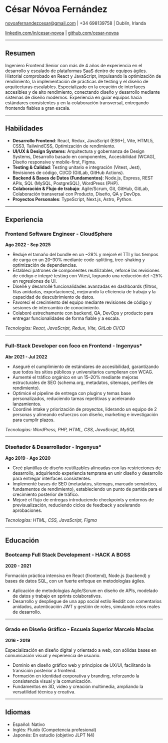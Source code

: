 # César Nóvoa Fernández

novoafernandezcesar@gmail.com | +34 698139758 | Dublín, Irlanda  

[linkedin.com/in/cesar-novoa](https://linkedin.com/in/cesar-novoa) | [github.com/cesar-novoa](https://github.com/cesar-novoa)  

---

## Resumen

Ingeniero Frontend Senior con más de 4 años de experiencia en el desarrollo y escalado de plataformas SaaS dentro de equipos ágiles. Historial comprobado en React y JavaScript, impulsando la optimización de rendimiento, la implementación de prácticas de testing y el diseño de arquitecturas escalables. Especializado en la creación de interfaces accesibles y de alto rendimiento, conectando diseño y desarrollo mediante sistemas de diseño modernos. Experiencia en guiar equipos hacia estándares consistentes y en la colaboración transversal, entregando frontends fiables a gran escala.

---

## Habilidades

- **Desarrollo Frontend**: React, Redux, JavaScript (ES6+), Vite, HTML5, CSS3, TailwindCSS, Optimización de rendimiento.  
- **UI/UX & Design Systems**: Arquitectura y gobernanza de Design Systems, Desarrollo basado en componentes, Accesibilidad (WCAG), Diseño responsive y mobile-first, Figma.  
- **Testing & Calidad**: Testing unitario e integración (Vitest, Jest), Revisiones de código, CI/CD (GitLab, GitHub Actions).  
- **Backend & Bases de Datos (Fundamentos)**: Node.js, Express, REST APIs, SQL (MySQL, PostgreSQL), WordPress (PHP).  
- **Colaboración & Flujo de trabajo**: Agile/Scrum, Git, GitHub, GitLab, Colaboración transversal con Producto, Diseño, QA y DevOps.  
- **Proyectos Personales**: TypeScript, Next.js, Astro, Python.  

---

## Experiencia

### Frontend Software Engineer - CloudSphere  
**Ago 2022 - Sep 2025**

- Reduje el tamaño del bundle en un ~28% y mejoré el TTI y los tiempos de carga en un 20–30% mediante code-splitting, tree-shaking y optimización de dependencias.  
- Establecí patrones de componentes reutilizables, reforcé las revisiones de código e integré testing con Vitest, logrando una reducción del ~25% en regresiones de UI.  
- Diseñé y desarrollé funcionalidades avanzadas en dashboards (filtros, filas anidadas, exportaciones), mejorando la eficiencia de trabajo y la capacidad de descubrimiento de datos.  
- Favorecí el crecimiento del equipo mediante revisiones de código y sesiones de intercambio de conocimiento.  
- Colaboré estrechamente con backend, QA, DevOps y producto para entregar funcionalidades de forma fiable y a escala.  

_Tecnologías: React, JavaScript, Redux, Vite, GitLab CI/CD_

---

### Full-Stack Developer con foco en Frontend - Ingenyus\*  
**Abr 2021 - Jul 2022**

- Aseguré el cumplimiento de estándares de accesibilidad, garantizando que todos los sitios públicos y universitarios cumplieran con WCAG.  
- Aumenté el tráfico orgánico en un 15–20% mediante mejoras estructurales de SEO (schema.org, metadatos, sitemaps, perfiles de rendimiento).  
- Optimicé el pipeline de entrega con plugins y temas base personalizados, reduciendo tareas repetitivas y acelerando lanzamientos.  
- Coordiné intake y priorización de proyectos, liderando un equipo de 2 personas y alineando esfuerzos con diseño, marketing e investigación para cumplir plazos.  

_Tecnologías: WordPress, PHP, HTML, CSS, JavaScript, MySQL_

---

### Diseñador & Desarrollador - Ingenyus\*  
**Ago 2019 - Ago 2020**

- Creé plantillas de diseño reutilizables alineadas con las restricciones de desarrollo, adquiriendo experiencia temprana en unir diseño y desarrollo para entregar interfaces consistentes.  
- Implementé bases de SEO (metadatos, sitemaps, marcado semántico, fundamentos de rendimiento), estableciendo un punto de partida para el crecimiento posterior de tráfico.  
- Mejoré el flujo de entregas introduciendo checkpoints y entornos de previsualización, reduciendo ciclos de feedback y acelerando aprobaciones.  

_Tecnologías: HTML, CSS, JavaScript, Figma_

---

## Educación

### Bootcamp Full Stack Development - HACK A BOSS  
**2020 - 2021**

Formación práctica intensiva en React (frontend), Node.js (backend) y bases de datos SQL, con un fuerte enfoque en metodologías ágiles.  

- Aplicación de metodologías Agile/Scrum en diseño de APIs, modelado de datos y trabajo en sprints colaborativos.  
- Desarrollo y despliegue de una app social estilo Reddit con comentarios anidados, autenticación JWT y gestión de roles, simulando retos reales de desarrollo.  

---

### Grado en Diseño Gráfico - Escuela Superior Marcelo Macías  
**2016 - 2019**

Especialización en diseño digital y orientado a web, con sólidas bases en comunicación visual y experiencia de usuario.  

- Dominio en diseño gráfico web y principios de UX/UI, facilitando la transición posterior a frontend.  
- Formación en identidad corporativa y branding, reforzando la consistencia visual y la comunicación.  
- Fundamentos en 3D, vídeo y creación multimedia, ampliando la versatilidad técnica y creativa.  

---

## Idiomas

- Español: Nativo  
- Inglés: Fluido (Competencia profesional)  
- Japonés: En estudio (objetivo JLPT N4)  
